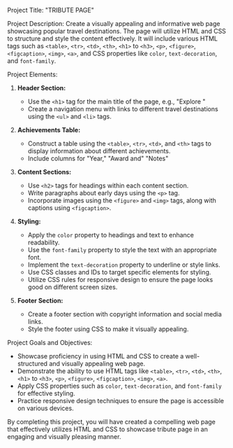 Project Title: "TRIBUTE PAGE"

Project Description:
Create a visually appealing and informative web page showcasing popular travel destinations. The page will utilize HTML and CSS to structure and style the content effectively. It will include various HTML tags such as `<table>`, `<tr>`, `<td>`, `<th>`, `<h1>` to `<h3>`, `<p>`, `<figure>`, `<figcaption>`, `<img>`, `<a>`, and CSS properties like `color`, `text-decoration`, and `font-family`.

Project Elements:

1. **Header Section:**
   - Use the `<h1>` tag for the main title of the page, e.g., "Explore "
   - Create a navigation menu with links to different travel destinations using the `<ul>` and `<li>` tags.

2. **Achievements Table:**
   - Construct a table using the `<table>`, `<tr>`, `<td>`, and `<th>` tags to display information about different achievements.
   - Include columns for "Year," "Award and" "Notes"

3. **Content Sections:**
   - Use `<h2>` tags for headings within each content section.
   - Write paragraphs about early days using the `<p>` tag.
   - Incorporate images using the `<figure>` and `<img>` tags, along with captions using `<figcaption>`.

4. **Styling:**
   - Apply the `color` property to headings and text to enhance readability.
   - Use the `font-family` property to style the text with an appropriate font.
   - Implement the `text-decoration` property to underline or style links.
   - Use CSS classes and IDs to target specific elements for styling.
   - Utilize CSS rules for responsive design to ensure the page looks good on different screen sizes.

5. **Footer Section:**
   - Create a footer section with copyright information and social media links.
   - Style the footer using CSS to make it visually appealing.

Project Goals and Objectives:
- Showcase proficiency in using HTML and CSS to create a well-structured and visually appealing web page.
- Demonstrate the ability to use HTML tags like `<table>`, `<tr>`, `<td>`, `<th>`, `<h1>` to `<h3>`, `<p>`, `<figure>`, `<figcaption>`, `<img>`, `<a>`.
- Apply CSS properties such as `color`, `text-decoration`, and `font-family` for effective styling.
- Practice responsive design techniques to ensure the page is accessible on various devices.

By completing this project, you will have created a compelling web page that effectively utilizes HTML and CSS to showcase tribute page in an engaging and visually pleasing manner.